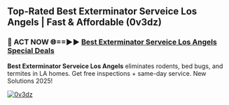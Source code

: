 ## Top-Rated Best Exterminator Serveice Los Angels | Fast & Affordable (0v3dz)

<h3>🐜 ACT NOW 🌐==►► <a href="https://tinyurl.com/2dysvsjj" rel="nofollow">Best Exterminator Serveice Los Angels Special Deals</a></h3>

**Best Exterminator Serveice Los Angels** eliminates rodents, bed bugs, and termites in LA homes. Get free inspections + same-day service. New Solutions 2025!

[![0v3dz](https://i.imgur.com/JCYaghj.jpeg)](https://tinyurl.com/2dysvsjj)